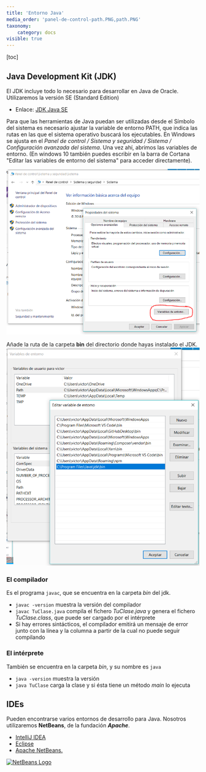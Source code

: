 ```yaml
---
title: 'Entorno Java'
media_order: 'panel-de-control-path.PNG,path.PNG'
taxonomy:
    category: docs
visible: true
---
```


[toc]
## Java Development Kit (JDK)

El JDK incluye todo lo necesario para desarrollar en Java de Oracle. Utilizaremos la versión SE (Standard Edition)  
 - Enlace: [JDK Java SE](https://www.oracle.com/technetwork/java/javase/downloads/index.html)

Para que las herramientas de Java puedan ser utilizadas desde el Símbolo del sistema es necesario ajustar la variable
de entorno PATH, que indica las rutas en las que el sistema operativo buscará los ejecutables.
En Windows se ajusta en el _Panel de control / Sistema y seguridad / Sistema / Configuración avanzada del sistema_. Una vez ahí, abrimos las
variables de entorno.
(En windows 10 también puedes escribir en la barra de Cortana "Editar las variables de entorno del sistema" para acceder directamente).

![Panel de control. Variables de entorno](panel-de-control-path.PNG)

Añade la ruta de la carpeta **bin** del directorio donde hayas instalado el JDK.
![path a la carpeta bin](path.PNG)

### El compilador
Es el programa `javac`, que se encuentra en la carpeta _bin_ del jdk.

* `javac -version` muestra la versión del compilador
* `javac TuClase.java` compila el fichero _TuClase.java_ y genera el fichero _TuClase.class_, que puede ser cargado por el intérprete
* Si hay errores sintácticos, el compilador emitirá un mensaje de error junto con la línea y la columna a partir de la cual no puede seguir compilando

### El intérprete
También se encuentra en la carpeta _bin_, y su nombre es `java`

* `java -version` muestra la versión
* `java TuClase` carga la clase y si ésta tiene un método _main_ lo ejecuta

## IDEs
Pueden encontrarse varios entornos de desarrollo para Java. Nosotros utilizaremos **NetBeans**, de la fundación _**Apache**_.
* [IntelliJ IDEA](https://www.jetbrains.com/idea/)
* [Eclipse](http://www.eclipse.org/)
* [Apache NetBeans.](https://netbeans.apache.org/)

[![NetBeans Logo](https://cwiki-test.apache.org/confluence/download/attachments/67635710/Logo-NetBeans-160401-03.jpg?version=1&modificationDate=1482352437000&api=v2)](https://netbeans.apache.org/)


